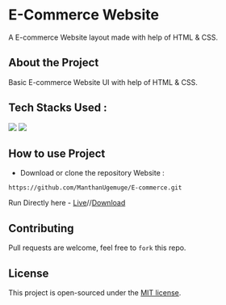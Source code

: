 # E-Commerce Website
A E-commerce Website layout made with help of HTML & CSS.

## About the Project
Basic E-commerce Website UI with help of HTML & CSS.

## Tech Stacks Used :

<a target="_blank" href="https://www.w3schools.com/html/default.asp"><img src="https://img.shields.io/badge/html5%20-%23E34F26.svg?&style=for-the-badge&logo=html5&logoColor=white"></img></a>
<a target="_blank" href="https://www.w3schools.com/css/default.asp"><img src="https://img.shields.io/badge/css3%20-%231572B6.svg?&style=for-the-badge&logo=css3&logoColor=white"></img></a>

## How to use Project

- Download or clone the repository Website : 
```
https://github.com/ManthanUgemuge/E-commerce.git
``` 
Run Directly here - [Live](https://manthanugemuge.github.io/E-commerce/)//[Download](https://github.com/ManthanUgemuge/E-commerce/archive/refs/heads/main.zip)

## Contributing
Pull requests are welcome, feel free to ```fork``` this repo.

## License
This project is open-sourced under the [MIT license]().
